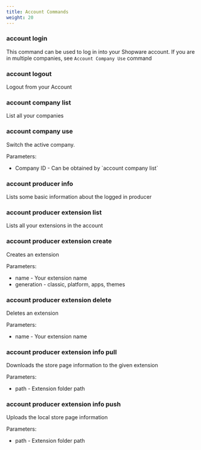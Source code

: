 ```yaml
---
title: Account Commands
weight: 20
---
```


### account login

This command can be used to log in into your Shopware account. If you are in multiple companies, see `Account Company Use` command

### account logout

Logout from your Account

### account company list

List all your companies

### account company use

Switch the active company.

Parameters:

* Company ID - Can be obtained by \`account company list\`

### account producer info

Lists some basic information about the logged in producer

### account producer extension list

Lists all your extensions in the account

### account producer extension create

Creates an extension

Parameters:

* name - Your extension name
* generation - classic, platform, apps, themes

### account producer extension delete

Deletes an extension

Parameters:

* name - Your extension name

### account producer extension info pull

Downloads the store page information to the given extension

Parameters:

* path - Extension folder path

### account producer extension info push

Uploads the local store page information

Parameters:

* path - Extension folder path
